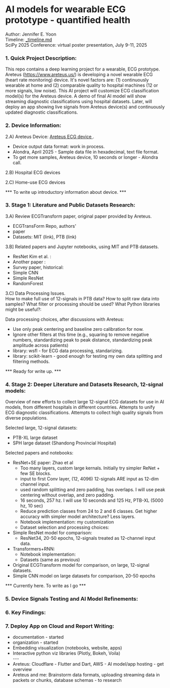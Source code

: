 # AI models for wearable ECG prototype - quantified health

Author: Jennifer E. Yoon   
Timeline: <a href="_timeline.md" > _timeline.md </a>   
SciPy 2025 Conference: virtual poster presentation, July 9-11, 2025     

### 1. Quick Project Description:   

This repo contains a deep learning project for a wearable, ECG prototype.   
Areteus (https://www.areteus.us/) is developing a novel wearable ECG (heart rate monitoring) device. It's novel factors are: (1) continuously wearable at home and (2) comparable quality to hospital machines (12 or more signals, low noise). This AI project will customize ECG classification model(s) for the Areteus device. A demo of final AI model will show streaming diagnostic classifications using hospital datasets. Later, will deploy an app showing live signals from Areteus device(s) and continuously updated diagnostic classifications.  

### 2. Device Information:  

2.A) Areteus Device: <a href="https://github.com/JennEYoon/ECG-transform/blob/main/_Areteus_ECG_Device.md" >Areteus ECG device </a>.

 * Device output data format: work in process.  
 * Alondra, April 2025 - Sample data file in hexadecimal, text file format.
 * To get more samples, Areteus device, 10 seconds or longer - Alondra call.   
   
2.B) Hospital ECG devices  

2.C) Home-use ECG devices  

 *** To write up introductory information about device. ***   

### 3. Stage 1: Literature and Public Datasets Research:  

3.A) Review ECGTransform paper, original paper provided by Areteus.  
 * ECGTransForm Repo, authors'
 * paper
 * Datasets: MIT (link), PTB (link)  

3.B] Related papers and Jupyter notebooks, using MIT and PTB datasets.  
 * ResNet Kim et al. :
 * Another paper :  
 * Survey paper, historical: 
 * Simple CNN
 * Simple ResNet
 * RandomForest 

3.C) Data Processing Issues.   
How to make full use of 12-signals in PTB data? How to split raw data into samples? What filter or processing should be used? What Python libraries might be useful?:  

Data processing choices, after discussions with Areteus:  
   * Use only peak centering and baseline zero calibration for now.  
   * Ignore other filters at this time (e.g., squaring to remove negative numbers, standardizing peak to peak distance, standardizing peak amplitude across patients)   
   * library: wsfl - for ECG data processing, standarizing.   
   * library: scikit-learn - good enough for testing my own data splitting and filtering methods.   

 *** Ready for write up. ***   

### 4. Stage 2: Deeper Literature and Datasets Research, 12-signal models:  

Overview of new efforts to collect large 12-signal ECG datasets for use in AI models, from different hospitals in different countries. Attempts to unify ECG diagnostic classifications. Attempts to collect high quality signals from diverse populations.   

Selected large, 12-signal datasets:  
 * PTB-XL large dataset
 * SPH large dataset (Shandong Provincial Hospital)

Selected papers and notebooks:  
 * ResNet+SE paper: Zhao et al
   - Too many layers, custom large kernals. Initially try simpler ReNet + few SE blocks.  
   - input to first Conv layer, (12, 4096)  12-signals ARE input as 12-dim channel input.
   - used random splitting and zero padding, has overlaps. I will use peak centering without overlap, and zero padding.
   - 16 seconds, 257 hz. I will use 10 seconds and 125 Hz, PTB-XL (5000 hz, 10 sec)   
   - Reduce prediction classes from 24 to 2 and 6 classes. Get higher accuracy with simpler model architecture? Less layers.  
   - Notebook implementation: my customization  
   - Dataset selection and processing choices:
 * Simple ResNet model for comparison:
   - ResNet34, 20-50 epochs, 12-signals treated as 12-channel input data.  
 * Transformers+RNN:
   - Notebook implementation:
   - Datasets (same as previous)
 * Original ECGTransform model for comparison, on large, 12-signal datasets.    
 * Simple CNN model on large datasets for comparison, 20-50 epochs     

 *** Currently here. To write as I go ***    

### 5. Device Signals Testing and AI Model Refinements:    


### 6. Key Findings:  


### 7. Deploy App on Cloud and Report Writing:  

* documentation - started
* organization - started
* Embedding visualization (notebooks, website, apps)    
* Interactive python viz libraries (Plotly, Bokeh, Voila)  
  \-\-\-  
* Areteus: Cloudflare - Flutter and Dart, AWS - AI model/app hosting - get overview   
* Areteus and me: Brainstorm data formats, uploading streaming data in packets or chunks, database schemas - to research

